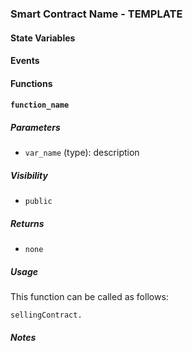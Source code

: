 ### Smart Contract Name - TEMPLATE

#### State Variables

#### Events

#### Functions

#### `function_name`

##### Parameters

- `var_name` (type): description

##### Visibility

- `public`

##### Returns

- `none`

##### Usage

This function can be called as follows:

```
sellingContract.
```

##### Notes

```

```
